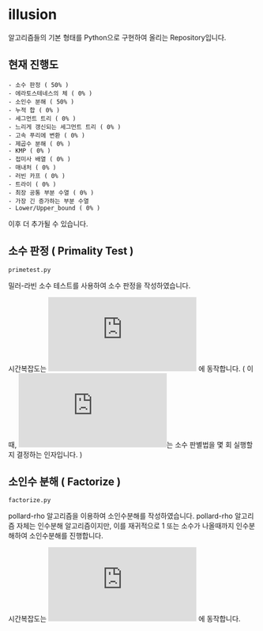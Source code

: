 # illusion
알고리즘들의 기본 형태를 Python으로 구현하여 올리는 Repository입니다.

## 현재 진행도
    - 소수 판정 ( 50% )
    - 에라토스테네스의 체 ( 0% )
    - 소인수 분해 ( 50% )
    - 누적 합 ( 0% )
    - 세그먼트 트리 ( 0% )
    - 느리게 갱신되는 세그먼트 트리 ( 0% )
    - 고속 푸리에 변환 ( 0% )
    - 제곱수 분해 ( 0% )
    - KMP ( 0% )
    - 접미사 배열 ( 0% )
    - 매내처 ( 0% )
    - 러빈 카프 ( 0% )
    - 트라이 ( 0% )
    - 최장 공통 부분 수열 ( 0% )
    - 가장 긴 증가하는 부분 수열
    - Lower/Upper_bound ( 0% )

이후 더 추가될 수 있습니다.

## 소수 판정 ( Primality Test )
`primetest.py`

밀러-라빈 소수 테스트를 사용하여 소수 판정을 작성하였습니다.

시간복잡도는 ![O(k\log^n)](https://latex.codecogs.com/gif.latex?O%28k%5Clog%5E3n%29) 에 동작합니다. ( 이 때, ![k](https://latex.codecogs.com/gif.latex?k)는 소수 판별법을 몇 회 실행할지 결정하는 인자입니다. )

## 소인수 분해 ( Factorize )
`factorize.py`

pollard-rho 알고리즘을 이용하여 소인수분해를 작성하였습니다.
pollard-rho 알고리즘 자체는 인수분해 알고리즘이지만, 이를 재귀적으로 1 또는 소수가 나올때까지 인수분해하여 소인수분해를 진행합니다.

시간복잡도는 ![O(n^{\frac{1}{4}})](https://latex.codecogs.com/gif.latex?O%28n%5E%7B%5Cfrac%7B1%7D%7B4%7D%7D%29) 에 동작합니다.